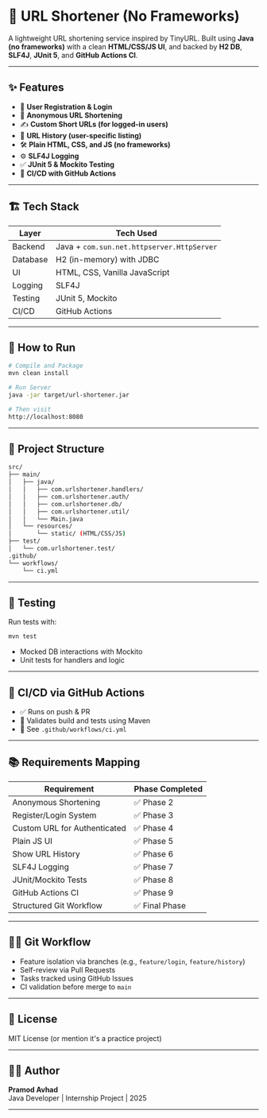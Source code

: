 # 🔗 URL Shortener (No Frameworks)

A lightweight URL shortening service inspired by TinyURL. Built using **Java (no frameworks)** with a clean **HTML/CSS/JS UI**, and backed by **H2 DB**, **SLF4J**, **JUnit 5**, and **GitHub Actions CI**.

---

## ✨ Features

- 🔐 **User Registration & Login**
- 🔗 **Anonymous URL Shortening**
- ✍️ **Custom Short URLs (for logged-in users)**
- 📃 **URL History (user-specific listing)**
- 🛠️ **Plain HTML, CSS, and JS (no frameworks)**
- ⚙️ **SLF4J Logging**
- ✅ **JUnit 5 & Mockito Testing**
- 🚀 **CI/CD with GitHub Actions**

---

## 🏗️ Tech Stack

| Layer        | Tech Used                               |
|--------------|------------------------------------------|
| Backend      | Java + `com.sun.net.httpserver.HttpServer` |
| Database     | H2 (in-memory) with JDBC                 |
| UI           | HTML, CSS, Vanilla JavaScript            |
| Logging      | SLF4J                                    |
| Testing      | JUnit 5, Mockito                         |
| CI/CD        | GitHub Actions                           |

---

## 🚀 How to Run

```bash
# Compile and Package
mvn clean install

# Run Server
java -jar target/url-shortener.jar

# Then visit
http://localhost:8080
```

---

## 📁 Project Structure

```bash
src/
├── main/
│   ├── java/
│   │   ├── com.urlshortener.handlers/
│   │   ├── com.urlshortener.auth/
│   │   ├── com.urlshortener.db/
│   │   ├── com.urlshortener.util/
│   │   └── Main.java
│   └── resources/
│       └── static/ (HTML/CSS/JS)
├── test/
│   └── com.urlshortener.test/
.github/
└── workflows/
    └── ci.yml
```

---

## 🧪 Testing

Run tests with:

```bash
mvn test
```

- Mocked DB interactions with Mockito
- Unit tests for handlers and logic

---

## 🔄 CI/CD via GitHub Actions

- ✅ Runs on push & PR
- 🧪 Validates build and tests using Maven
- 📍 See `.github/workflows/ci.yml`

---

## 📚 Requirements Mapping

| Requirement                     | Phase Completed |
|----------------------------------|-----------------|
| Anonymous Shortening            | ✅ Phase 2       |
| Register/Login System           | ✅ Phase 3       |
| Custom URL for Authenticated    | ✅ Phase 4       |
| Plain JS UI                     | ✅ Phase 5       |
| Show URL History                | ✅ Phase 6       |
| SLF4J Logging                   | ✅ Phase 7       |
| JUnit/Mockito Tests             | ✅ Phase 8       |
| GitHub Actions CI               | ✅ Phase 9       |
| Structured Git Workflow         | ✅ Final Phase   |

---

## 👨‍💻 Git Workflow

- Feature isolation via branches (e.g., `feature/login`, `feature/history`)
- Self-review via Pull Requests
- Tasks tracked using GitHub Issues
- CI validation before merge to `main`

---

## 📜 License

MIT License (or mention it's a practice project)

---

## 🙋‍♂️ Author

**Pramod Avhad**  
Java Developer | Internship Project | 2025

---